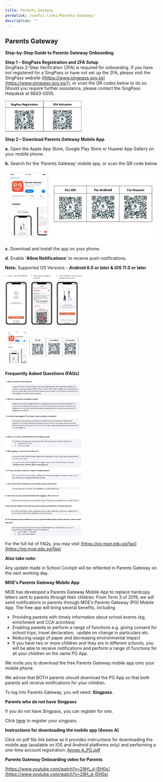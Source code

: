 ```yaml
---
title: Parents Gateway
permalink: /useful-links/Parents-Gateway/
description: ""
---
```

## Parents Gateway

**Step-by-Step Guide to Parents Gateway Onboarding**
  

**Step 1 – SingPass Registration and 2FA Setup**  
SingPass 2-Step Verification (2FA) is required for onboarding. If you have not registered for a SingPass or have not set up the 2FA, please visit the SingPass website ([https://www.singpass.gov.sg](https://www.singpass.gov.sg/)), or scan the QR codes below to do so. Should you require further assistance, 
please contact the SingPass Helpdesk at 6643-0555.

<img src="/images/singpass.jpeg" 
     style="width:50%" align = "center">
		 
**Step 2 – Download Parents Gateway Mobile App**

**a.** Open the Apple App Store, Google Play Store or Huawei App Gallery on your mobile phone.

**b.** Search for the ‘Parents Gateway’ mobile app, or scan the QR code below.

<img src="/images/parentsgateway.jpeg" 
     style="height:50%">

**c.** Download and install the app on your phone.  

**d.** Enable ‘**Allow Notifications**’ to receive push notifications.

**Note:** Supported OS Versions - **Android 6.0 or later & iOS 11.0 or later**

<img src="/images/parentsgateway1.jpeg" 
     style="width:50%">
		 
<img src="/images/parentsgateway.jpeg" 
     style="width:50%">
		 
**Frequently Asked Questions (FAQs)**

<img src="/images/faq1.jpeg" 
     style="width:50%">
		 
<img src="/images/faq2.jpeg" 
     style="width:50%">
		 
<img src="/images/faq3.jpeg" 
     style="width:50%">
		 
For the full list of FAQs, you may visit [https://pg.moe.edu.sg/faq](https://pg.moe.edu.sg/faq)

  

**Also take note:** 

Any update made in School Cockpit will be reflected in Parents Gateway on the next working day.

  

**MOE’s Parents Gateway Mobile App**

MOE has developed a Parents Gateway Mobile App to replace hardcopy letters sent to parents through their children. From Term 3 of 2019, we will send notifications to parents through MOE’s Parents Gateway (PG) Mobile App. The free app will bring several benefits, including

*   Providing parents with timely information about school events (eg, enrichment and CCA activities)
*   Enabling parents to perform a range of functions e.g. giving consent for school trips, travel declaration,  update on change in particulars etc.
*   Reducing usage of paper and decreasing environmental impact 
*   If you have two or more children and they are in different schools, you will be able to receive notifications and perform a range of functions for all your children on the same PG App. 

  

We invite you to download the free Parents Gateway mobile app onto your mobile phone. 

We advise that BOTH parents should download the PG App so that both parents will receive notifications for your children.

  

To log into Parents Gateway, you will need: **Singpass**.

**Parents who do not have Singpass**

If you do not have Singpass, you can register for one.

Click [here](https://www.singpass.gov.sg/singpass/resources/pdf/RegisterSingPass.pdf) to register your singpass.

**Instructions for downloading the mobile app (Annex A)**

Click on pdf file link below as it provides instructions for downloading the mobile app (available on IOS and Android platforms only) and performing a one-time account registration.
[Annex A_PG.pdf ]((/files/Annex%20A_PG.pdf))

**Parents Gateway Onboarding video for Parents**

[https://www.youtube.com/watch?v=29H\_d-l5H0s](https://www.youtube.com/watch?v=29H_d-l5H0s)